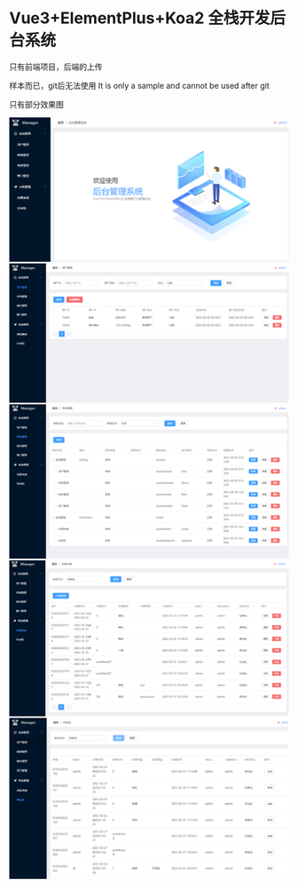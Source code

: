 # Vue3+ElementPlus+Koa2 全栈开发后台系统

只有前端项目，后端的上传

样本而已，git后无法使用
It is only a sample and cannot be used after git

只有部分效果图



<img src="src/README/1.PNG" alt="1" style="zoom:50%;" />

<img src="src/README/2.PNG" alt="2" style="zoom: 50%;" />

<img src="src/README/3.PNG" alt="3" style="zoom:50%;" />

<img src="src/README/4.PNG" alt="4" style="zoom:50%;" />

<img src="src/README/5.PNG" alt="5" style="zoom:50%;" />

